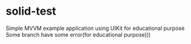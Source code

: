 # solid-test

Simple MVVM example application using UIKit for educational purpose
Some branch have some error(for educational purpose)))
